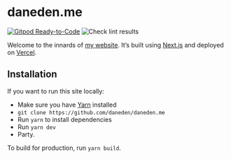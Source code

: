 # daneden.me

[![Gitpod Ready-to-Code](https://img.shields.io/badge/Gitpod-ready--to--code-blue?logo=gitpod)](https://gitpod.io/#https://github.com/daneden/daneden.me)
![Check lint results](https://github.com/daneden/daneden.me/workflows/Check%20lint%20results/badge.svg)

Welcome to the innards of [my website](http://daneden.me). It’s built using
[Next.js](http://nextjs.org/) and deployed on [Vercel](https://vercel.com/home).

## Installation

If you want to run this site locally:

-   Make sure you have [Yarn](https://yarnpkg.com/en/) installed
-   `git clone https://github.com/daneden/daneden.me`
-   Run `yarn` to install dependencies
-   Run `yarn dev`
-   Party.

To build for production, run `yarn build`.
